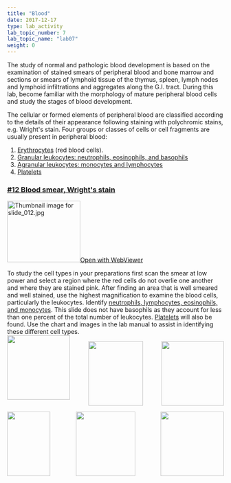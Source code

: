 ```yaml
---
title: "Blood"
date: 2017-12-17
type: lab_activity
lab_topic_number: 7
lab_topic_name: "lab07"
weight: 0
---
```

<div class="entrybody">
						<p>The study of normal and pathologic blood development is based on the examination of stained smears of peripheral blood and bone marrow and sections or smears of lymphoid tissue of the thymus, spleen, lymph nodes and lymphoid infiltrations and aggregates along the <span class="caps">G.I. </span>tract. During this lab, become familiar with the morphology of mature peripheral blood cells and study the stages of blood development.</p>

<p>The cellular or formed elements of peripheral blood are classified according to the details of their appearance following staining with polychromic stains, e.g. Wright's stain. Four groups or classes of cells or cell fragments are usually present in peripheral blood:</p>


<ol>
<li><u>Erythrocytes</u> (red blood cells).</li>
<li><u>Granular leukocytes: neutrophils, eosinophils, and basophils</u></li>
<li><u>Agranular leukocytes: monocytes and lymphocytes</u></li>
<li><u>Platelets</u></li>
</ol>



<h3><u>#12 Blood smear, Wright's stain</u></h3>

<div class="thumbnail"> <a href="http://virtualslides.cumc.columbia.edu/12.svs/view.apml?" target="_blank"><img alt="Thumbnail image for slide_012.jpg" src="/assets/images/slide_012-thumb-170x143-1422.jpg" width="170" height="143" class="mt-image-left"></a><a href="http://virtualslides.cumc.columbia.edu/12.svs/view.apml?" target="_blank">Open with WebViewer</a></div>

To study the cell types in your preparations first scan the smear at low power and select a region where the red cells do not overlie one another and where they are stained pink. After finding an area that is well smeared and well stained, use the highest magnification to examine the blood cells, particularly the leukocytes. Identify <u>neutrophils, lymphocytes, eosinophils, and monocytes</u>. This slide does not have basophils as they account for less than one percent of the total number of leukocytes. <u>Platelets</u> will also be found. Use the chart and images in the lab manual to assist in identifying these different cell types.<br>
<img src="/assets/images/12%20erythrocyte.jpg" style="width:146px; height:150px; float:left;"><div style="text-align: center;"><img src="/assets/images/12%20neutrophil.jpg" style="width:127px; height:150px;"><img src="/assets/images/12%20monocyte.jpg" style="width:145px; height:150px; float:right;"></div>
<p></p>
<img src="/assets/images/12%20platelets.jpg" style="width:100px; height:150px; float: left;"><div style="text-align: center;">
<img src="/assets/images/12%20neutrophil.jpg" style="width:138px; height:150px;"><img src="/assets/images/12%20lymphocte.jpg" style="width:147px; height:150px; float:right;"></div>
						
						
</div>
